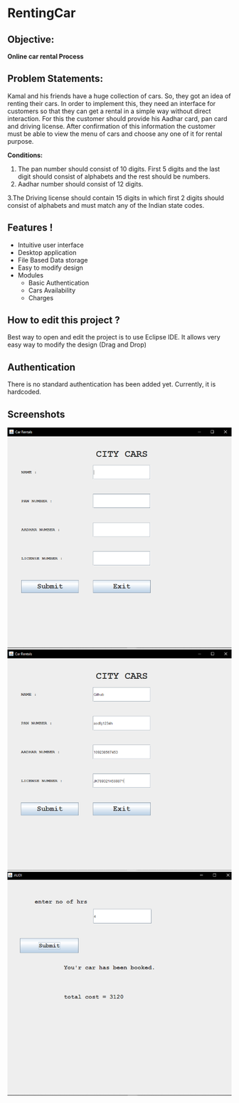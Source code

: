 # RentingCar

## Objective:
**Online car rental Process**

## Problem Statements:

Kamal and his friends have a huge collection of cars. So, they got an idea of renting their cars. In order to implement this, they need an interface for customers so that they can get a rental in a simple way without direct interaction. For this the customer should provide his Aadhar card, pan card and driving license. After confirmation of this information the customer must be able to view the menu of cars and choose any one of it for rental purpose. 

**Conditions:** 
1. The pan number should consist of 10 digits. First 5 digits and the last digit should consist of alphabets and the rest should be numbers. 
2. Aadhar number should consist of 12 digits. 

3.The Driving license should contain 15 digits in which first 2 digits should consist of alphabets and must match any of the Indian state codes.

## Features !
 - Intuitive user interface
 - Desktop application
 - File Based Data storage
 - Easy to modify design
 - Modules
    - Basic Authentication
    - Cars Availability
    - Charges

## How to edit this project ?
Best way to open and edit the project is to use Eclipse IDE. It allows very easy way to modify the design (Drag and Drop)

## Authentication
There is no standard authentication has been added yet. Currently, it is hardcoded.

## Screenshots
![Authentication Page](https://github.com/sambhav228/RentingCar/blob/master/page%201.PNG)
![Cars Availability](https://github.com/sambhav228/RentingCar/blob/master/page%202.PNG)
![Charges](https://github.com/sambhav228/RentingCar/blob/master/page%204.PNG)




